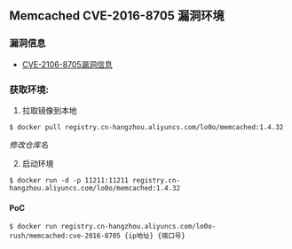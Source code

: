 ## Memcached CVE-2016-8705 漏洞环境

### 漏洞信息

 * [CVE-2106-8705漏洞信息](http://www.talosintelligence.com/reports/TALOS-2016-0220/)

### 获取环境:

1. 拉取镜像到本地

 ```
$ docker pull registry.cn-hangzhou.aliyuncs.com/lo0o/memcached:1.4.32
 ```

*修改仓库名*

2. 启动环境

 ```
$ docker run -d -p 11211:11211 registry.cn-hangzhou.aliyuncs.com/lo0o/memcached:1.4.32
 ```

#### PoC

```
$ docker run registry.cn-hangzhou.aliyuncs.com/lo0o-rush/memcached:cve-2016-8705 {ip地址} {端口号}
```


